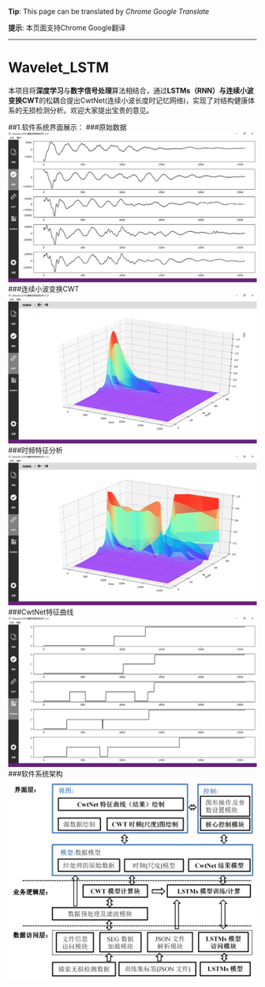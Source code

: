 **Tip**:  This page can be translated by *Chrome Google Translate*

**提示**: 本页面支持Chrome Google翻译

***

# Wavelet_LSTM
本项目将**深度学习**与**数字信号处理**算法相结合，通过**LSTMs（RNN）**与**连续小波变换CWT**的松耦合提出CwtNet(连续小波长度时记忆网络)，实现了对结构健康体系的无损检测分析。欢迎大家提出宝贵的意见。

##1.软件系统界面展示：
###原始数据
![avatar](./demo/[1]原始数据.JPG)
###连续小波变换CWT
![avatar](./demo/[2]连续小波变换CWT.JPG)
###时频特征分析
![avatar](./demo/[3]时频分析.JPG)
###CwtNet特征曲线
![avatar](./demo/[4]CwtNet特征曲线.JPG)
###软件系统架构
![avatar](./demo/[5]软件系统架构.png)




